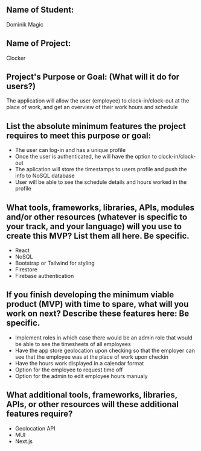 ## Name of Student:
Dominik Magic

## Name of Project:
Clocker

## Project's Purpose or Goal: (What will it do for users?)
The application will allow the user (employee) to clock-in/clock-out at the place of work, and get an overview of their work hours and schedule

## List the absolute minimum features the project requires to meet this purpose or goal:
* The user can log-in and has a unique profile
* Once the user is authenticated, he will have the option to clock-in/clock-out
* The aplication will store the timestamps to users profile and push the info to NoSQL database
* User will be able to see the schedule details and hours worked in the profile
 
## What tools, frameworks, libraries, APIs, modules and/or other resources (whatever is specific to your track, and your language) will you use to create this MVP? List them all here. Be specific.
* React
* NoSQL
* Bootstrap or Tailwind for styling
* Firestore
* Firebase authentication

## If you finish developing the minimum viable product (MVP) with time to spare, what will you work on next? Describe these features here: Be specific.
* Implement roles in which case there would be an admin role that would be able to see the timesheets of all employees
* Have the app store geolocation upon checking so that the employer can see that the employee was at the place of work upon checkin
* Have the hours work displayed in a calendar format
* Option for the employee to request time off
* Option for the admin to edit employee hours manualy

## What additional tools, frameworks, libraries, APIs, or other resources will these additional features require?
* Geolocation API
* MUI
* Next.js

